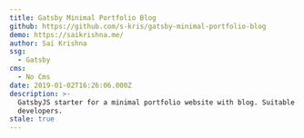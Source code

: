 ```yaml
---
title: Gatsby Minimal Portfolio Blog
github: https://github.com/s-kris/gatsby-minimal-portfolio-blog
demo: https://saikrishna.me/
author: Sai Krishna
ssg:
  - Gatsby
cms:
  - No Cms
date: 2019-01-02T16:26:06.000Z
description: >-
  GatsbyJS starter for a minimal portfolio website with blog. Suitable for
  developers.
stale: true
---
```

